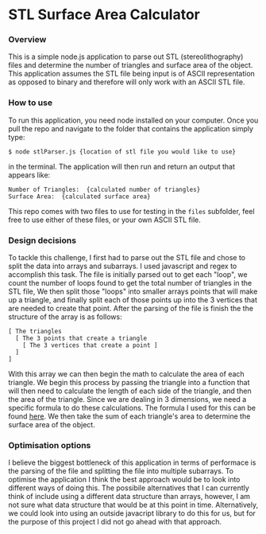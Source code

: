 # STL Surface Area Calculator

### Overview

This is a simple node.js application to parse out STL (stereolithography) files and determine the number of triangles and surface area of the object. This application assumes the STL file being input is of ASCII representation as opposed to binary and therefore will only work with an ASCII STL file.

### How to use

To run this application, you need node installed on your computer. Once you pull the repo and navigate to the folder that contains the application simply type:

```
$ node stlParser.js {location of stl file you would like to use}
```

in the terminal. The application will then run and return an output that appears like:

```
Number of Triangles:  {calculated number of triangles}
Surface Area:  {calculated surface area}
```

This repo comes with two files to use for testing in the `files` subfolder, feel free to use either of these files, or your own ASCII STL file.

### Design decisions

To tackle this challenge, I first had to parse out the STL file and chose to split the data into arrays and subarrays. I used javascript and regex to accomplish this task. The file is initially parsed out to get each "loop", we count the number of loops found to get the total number of triangles in the STL file, We then split those "loops" into smaller arrays points that will make up a triangle, and finally split each of those points up into the 3 vertices that are needed to create that point. After the parsing of the file is finish the the structure of the array is as follows:

```
[ The triangles
  [ The 3 points that create a triangle
    [ The 3 vertices that create a point ]
  ]
]
```

With this array we can then begin the math to calculate the area of each triangle. We begin this process by passing the triangle into a function that will then need to calculate the length of each side of the triangle, and then the area of the triangle. Since we are dealing in 3 dimensions, we need a specific formula to do these calculations. The formula I used for this can be found [here](https://www.triangle-calculator.com/?what=vc). We then take the sum of each triangle's area to determine the surface area of the object.

### Optimisation options

I believe the biggest bottleneck of this application in terms of performace is the parsing of the file and splitting the file into multiple subarrays. To optimise the application I think the best approach would be to look into different ways of doing this. The possibile alternatives that I can currently think of include using a different data structure than arrays, however, I am not sure what data structure that would be at this point in time. Alternatively, we could look into using an outside javacript library to do this for us, but for the purpose of this project I did not go ahead with that approach.
